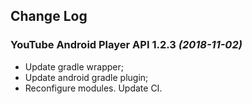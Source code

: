 ## Change Log

### YouTube Android Player API 1.2.3 *(2018-11-02)*

  * Update gradle wrapper;
  * Update android gradle plugin;
  * Reconfigure modules. Update CI.
